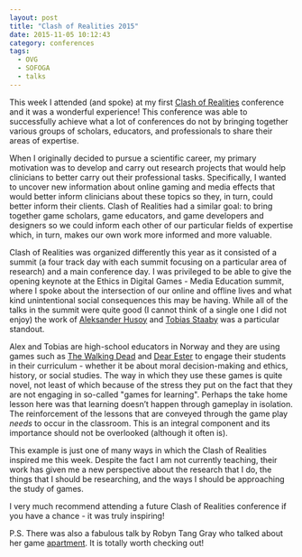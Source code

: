 ```yaml
---
layout: post
title: "Clash of Realities 2015"
date: 2015-11-05 10:12:43
category: conferences
tags:
  - OVG
  - SOFOGA
  - talks
---
```


This week I attended (and spoke) at my first [Clash of Realities](http://www.clashofrealities.com/) conference and it was a wonderful experience! This conference was able to successfully achieve what a lot of conferences do not by bringing together various groups of scholars, educators, and professionals to share their areas of expertise. 

When I originally decided to pursue a scientific career, my primary motivation was to develop and carry out research projects that would help clinicians to better carry out their professional tasks. Specifically, I wanted to uncover new information about online gaming and media effects that would better inform clinicians about these topics so they, in turn, could better inform their clients. Clash of Realities had a similar goal: to bring together game scholars, game educators, and game developers and designers so we could inform each other of our particular fields of expertise which, in turn, makes our own work more informed and more valuable. 

Clash of Realities was organized differently this year as it consisted of a summit (a four track day with each summit focusing on a particular area of research) and a main conference day. I was privileged to be able to give the opening keynote at the Ethics in Digital Games - Media Education summit, where I spoke about the intersection of our online and offline lives and what kind unintentional social consequences this may be having. While all of the talks in the summit were quite good (I cannot think of a single one I did not enjoy) the work of [Aleksander Husoy](https://twitter.com/Alhusoy) and [Tobias Staaby](https://twitter.com/tobiasstaaby) was a particular standout.

Alex and Tobias are high-school educators in Norway and they are using games such as [The Walking Dead](https://en.wikipedia.org/wiki/The_Walking_Dead_(video_game)) and [Dear Ester](http://dear-esther.com/) to engage their students in their curriculum - whether it be about moral decision-making and ethics, history, or social studies. The way in which they use these games is quite novel, not least of which because of the stress they put on the fact that they are not engaging in so-called "games for learning". Perhaps the take home lesson here was that learning doesn’t happen through gameplay in isolation. The reinforcement of the lessons that are conveyed through the game play _needs_ to occur in the classroom. This is an integral component and its importance should not be overlooked (although it often is).

This example is just one of many ways in which the Clash of Realities inspired me this week. Despite the fact I am not currently teaching, their work has given me a new perspective about the research that I do, the things that I should be researching, and the ways I should be approaching the study of games. 

I very much recommend attending a future Clash of Realities conference if you have a chance - it was truly inspiring!   

P.S. There was also a fabulous talk by Robyn Tang Gray who talked about her game [apartment](https://www.kickstarter.com/projects/rtgray/apartment-a-separated-place). It is totally worth checking out!



